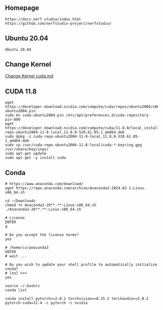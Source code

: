 ## Homepage
```
https://docs.nerf.studio/index.html
https://github.com/nerfstudio-project/nerfstudio/
```

## Ubuntu 20.04
```
Ubuntu 20.04
```

## Change Kernel

[Change Kernel cuda.md](https://github.com/alan-spx/ulc/blob/master/cuda.md)  


## CUDA 11.8
```
wget https://developer.download.nvidia.com/compute/cuda/repos/ubuntu2004/x86_64/cuda-ubuntu2004.pin
sudo mv cuda-ubuntu2004.pin /etc/apt/preferences.d/cuda-repository-pin-600
wget https://developer.download.nvidia.com/compute/cuda/11.8.0/local_installers/cuda-repo-ubuntu2004-11-8-local_11.8.0-520.61.05-1_amd64.deb
sudo dpkg -i cuda-repo-ubuntu2004-11-8-local_11.8.0-520.61.05-1_amd64.deb
sudo cp /var/cuda-repo-ubuntu2004-11-8-local/cuda-*-keyring.gpg /usr/share/keyrings/
sudo apt-get update
sudo apt-get -y install cuda
```

## Conda

```
# https://www.anaconda.com/download/
wget https://repo.anaconda.com/archive/Anaconda3-2024.02-1-Linux-x86_64.sh
```

```
cd ~/Downloads
chmod +x Anaconda3-20**.**-Linux-x86_64.sh
./Anaconda3-20**.**-Linux-x86_64.sh

# License
ENTER
q

# Do you accept the license terms?
yes

# /home/cv/anaconda3
ENTER
# wait ...

# Do you wish to update your shell profile to automatically initialize conda?
# [no] >>>
yes

source ~/.bashrc
conda list
```

```
conda install pytorch==2.0.1 torchvision==0.15.2 torchaudio==2.0.2 pytorch-cuda=11.4 -c pytorch -c nvidia
```

